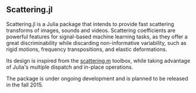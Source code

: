 ## Scattering.jl

Scattering.jl is a Julia package that intends to provide fast scattering transforms of images, sounds and videos.
Scattering coefficients are powerful features for signal-based machine learning tasks, as they offer a great discriminability
while discarding non-informative variability, such as rigid motions, frequency transpositions, and elastic deformations.

Its design is inspired from the [scattering.m](https://github.com/lostanlen/scattering.m) toolbox, while taking advantage of
Julia's multiple dispatch and in-place operations. 

The package is under ongoing development and is planned to be released in the fall 2015.
